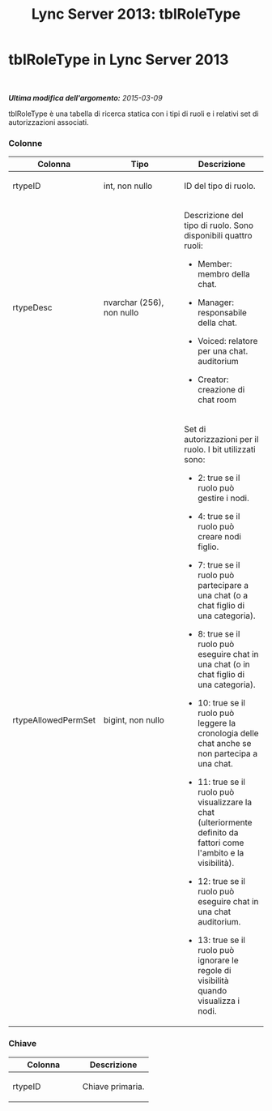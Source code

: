 ﻿---
title: 'Lync Server 2013: tblRoleType'
TOCTitle: tblRoleType
ms:assetid: 1eac3a54-656a-40ac-b771-edfc64d6e34b
ms:mtpsurl: https://technet.microsoft.com/it-it/library/Gg558623(v=OCS.15)
ms:contentKeyID: 49299885
ms.date: 08/24/2015
mtps_version: v=OCS.15
ms.translationtype: HT
---

# tblRoleType in Lync Server 2013

 

_**Ultima modifica dell'argomento:** 2015-03-09_

tblRoleType è una tabella di ricerca statica con i tipi di ruoli e i relativi set di autorizzazioni associati.

### Colonne

<table>
<colgroup>
<col style="width: 33%" />
<col style="width: 33%" />
<col style="width: 33%" />
</colgroup>
<thead>
<tr class="header">
<th>Colonna</th>
<th>Tipo</th>
<th>Descrizione</th>
</tr>
</thead>
<tbody>
<tr class="odd">
<td><p>rtypeID</p></td>
<td><p>int, non nullo</p></td>
<td><p>ID del tipo di ruolo.</p></td>
</tr>
<tr class="even">
<td><p>rtypeDesc</p></td>
<td><p>nvarchar (256), non nullo</p></td>
<td><p>Descrizione del tipo di ruolo. Sono disponibili quattro ruoli:</p>
<ul>
<li><p>Member: membro della chat.</p></li>
<li><p>Manager: responsabile della chat.</p></li>
<li><p>Voiced: relatore per una chat. auditorium</p></li>
<li><p>Creator: creazione di chat room</p></li>
</ul></td>
</tr>
<tr class="odd">
<td><p>rtypeAllowedPermSet</p></td>
<td><p>bigint, non nullo</p></td>
<td><p>Set di autorizzazioni per il ruolo. I bit utilizzati sono:</p>
<ul>
<li><p>2: true se il ruolo può gestire i nodi.</p></li>
<li><p>4: true se il ruolo può creare nodi figlio.</p></li>
<li><p>7: true se il ruolo può partecipare a una chat (o a chat figlio di una categoria).</p></li>
<li><p>8: true se il ruolo può eseguire chat in una chat (o in chat figlio di una categoria).</p></li>
<li><p>10: true se il ruolo può leggere la cronologia delle chat anche se non partecipa a una chat.</p></li>
<li><p>11: true se il ruolo può visualizzare la chat (ulteriormente definito da fattori come l'ambito e la visibilità).</p></li>
<li><p>12: true se il ruolo può eseguire chat in una chat auditorium.</p></li>
<li><p>13: true se il ruolo può ignorare le regole di visibilità quando visualizza i nodi.</p></li>
</ul></td>
</tr>
</tbody>
</table>


### Chiave

<table>
<colgroup>
<col style="width: 50%" />
<col style="width: 50%" />
</colgroup>
<thead>
<tr class="header">
<th>Colonna</th>
<th>Descrizione</th>
</tr>
</thead>
<tbody>
<tr class="odd">
<td><p>rtypeID</p></td>
<td><p>Chiave primaria.</p></td>
</tr>
</tbody>
</table>

